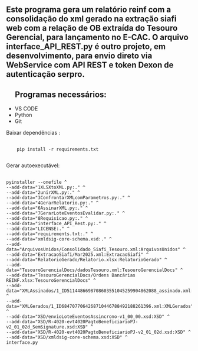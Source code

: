 <h2>
   Este programa gera um relatório reinf com a consolidação do xml gerado na extração siafi web com a relação de OB extraída do Tesouro Gerencial, para lançamento no E-CAC. O arquivo interface_API_REST.py é outro projeto, em desenvolvimento, para envio direto via WebService com API REST e token Dexon de autenticação serpro.
</h2>   
   <ul><h2>Programas necessários:</h2>
     <li>VS CODE</li>
     <li>Python</li>
     <li>Git</li>
   </ul>


Baixar dependências :
<pre>
  <code>
    pip install -r requirements.txt
  </code>
</pre>
  
Gerar autoexecutável:
<pre>
  <code>
pyinstaller --onefile ^
--add-data="1XLSXtoXML.py:." ^
--add-data="2unirXML.py:." ^
--add-data="3ConfrontarXMLcomParametros.py:." ^
--add-data="4GerarRelatorio.py:." ^
--add-data="6AssinarXML.py:." ^
--add-data="7GerarLoteEventosEvalidar.py:." ^
--add-data="8Requisicao.py:." ^
--add-data="interface_API_Rest.py:." ^
--add-data="LICENSE:." ^
--add-data="requirements.txt:." ^
--add-data="xmldsig-core-schema.xsd:." ^
--add-data="ArquivosUnidos/Consolidado_Siafi_Tesouro.xml:ArquivosUnidos" ^
--add-data="ExtracaoSiafi/Mar2025.xml:ExtracaoSiafi" ^
--add-data="RelatorioGerado/Relatorio.xlsx:RelatorioGerado" ^
--add-data="TesouroGerencialDocs/dadosTesouro.xml:TesouroGerencialDocs" ^
--add-data="TesouroGerencialDocs/Ordens Bancárias REINF.xlsx:TesouroGerencialDocs" ^
--add-data="XMLAssinados/1_ID5114486698708603551045259904862088_assinado.xml:XMLAssinados" ^
--add-data="XMLGerados/1_ID6847077064268710446788492188261396.xml:XMLGerados" ^
--add-data="XSD/envioLoteEventosAssincrono-v1_00_00.xsd:XSD" ^
--add-data="XSD/R-4020-evt4020PagtoBeneficiarioPJ-v2_01_02d_SemSignature.xsd:XSD" ^
--add-data="XSD/R-4020-evt4020PagtoBeneficiarioPJ-v2_01_02d.xsd:XSD" ^
--add-data="XSD/xmldsig-core-schema.xsd:XSD" ^
interface.py

  </code>
</pre>
